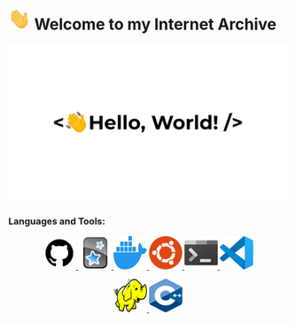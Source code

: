 # <img title="hi" alt="Hi,it's me!" src="./Assets/hi.gif" width="40" height="40" /> Welcome to my Internet Archive

︎<img title="hi" alt="Hi,it's me!" src="./Assets/HelloWorld.gif"/>

<h3>Languages and Tools:</h3>

<p align="center">
	<a href = "./Languages and Tools/Github.md">
		<img title="github" alt="github" src="./Assets/github.svg" width="60" height="60"/>	
	</a>
	<a href = "./Languages and Tools/Anki.md">
		<img title=anki alt="anki" src="./Assets/anki.svg" width="60" height="60"/>	
	</a>
	<a href = "./Languages and Tools/Docker.md">
		<img title=docker alt="docker" src="./Assets/docker.svg" width="60" height="60"/>	
	</a>
	<a href = "./Languages and Tools/Ubuntu.md">
		<img title=ubuntu alt="ubuntu" src="./Assets/ubuntu.svg" width="60" height="60"/>	
	</a>
	<a href = "./Languages and Tools/Terminal.md">
		<img title=terminal alt="terminal" src="./Assets/terminal.png" width="60" height="60"/>	
	</a>
	<a href = "./Languages and Tools/VSCode.md">
		<img title=vscode alt="vscode" src="./Assets/vscode.svg" width="60" height="60"/>	
	</a>
	
</p>
		
<p align="center">
	<a href = "./Languages and Tools/Hadoop.md">
		<img title=hadoop alt="hadoop" src="./Assets/hadoop.svg" width="60" height="60"/>	
	</a>
	<a href = "./Languages and Tools/C++.md">
		<img title=c++ alt="c++" src="./Assets/c++.svg" width="60" height="60"/>	
	</a>
</p>




